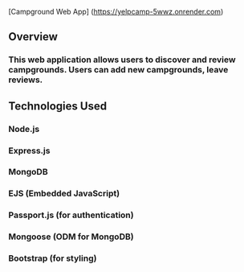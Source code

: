 [Campground Web App] (https://yelpcamp-5wwz.onrender.com)

## Overview

### This web application allows users to discover and review campgrounds. Users can add new campgrounds, leave reviews.

## Technologies Used

### Node.js

### Express.js

### MongoDB

### EJS (Embedded JavaScript)

### Passport.js (for authentication)

### Mongoose (ODM for MongoDB)

### Bootstrap (for styling)

